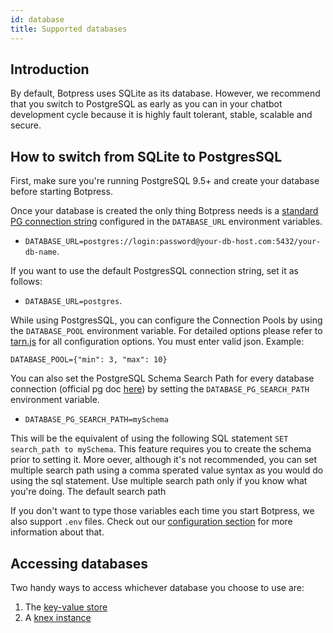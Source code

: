 ```yaml
---
id: database
title: Supported databases
---
```


## Introduction

By default, Botpress uses SQLite as its database. However, we recommend that you switch to PostgreSQL as early as you can in your chatbot development cycle because it is highly fault tolerant, stable, scalable and secure.

## How to switch from SQLite to PostgresSQL

First, make sure you're running PostgreSQL 9.5+ and create your database before starting Botpress.

Once your database is created the only thing Botpress needs is a [standard PG connection string](https://www.postgresql.org/docs/current/libpq-connect.html#LIBPQ-CONNSTRING) configured in the `DATABASE_URL` environment variables.

- `DATABASE_URL=postgres://login:password@your-db-host.com:5432/your-db-name`.

If you want to use the default PostgresSQL connection string, set it as follows:

- `DATABASE_URL=postgres`.

While using PostgresSQL, you can configure the Connection Pools by using the `DATABASE_POOL` environment variable. For detailed options please refer to [tarn.js](https://github.com/vincit/tarn.js) for all configuration options. You must enter valid json. Example:

`DATABASE_POOL={"min": 3, "max": 10}`

You can also set the PostgreSQL Schema Search Path for every database connection (official pg doc [here](https://www.postgresql.org/docs/current/ddl-schemas.html#DDL-SCHEMAS-PATH)) by setting the `DATABASE_PG_SEARCH_PATH` environment variable.

- `DATABASE_PG_SEARCH_PATH=mySchema`

This will be the equivalent of using the following SQL statement `SET search_path to mySchema`. This feature requires you to create the schema prior to setting it. More oever, although it's not recommended, you can set multiple search path using a comma sperated value syntax as you would do using the sql statement. Use multiple search path only if you know what you're doing. The default search path

If you don't want to type those variables each time you start Botpress, we also support `.env` files. Check out our [configuration section](../advanced/configuration) for more information about that.

## Accessing databases

Two handy ways to access whichever database you choose to use are:

1. The [key-value store](https://botpress.com/reference/modules/_botpress_sdk_.kvs.html)
2. A [knex instance](http://knexjs.org/)
